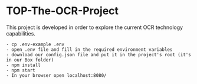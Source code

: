 # TOP-The-OCR-Project
This project is developed in order to explore the current OCR technology capabilities.

```
- cp .env-example .env
- open .env file and fill in the required environment variables
- download our config.json file and put it in the project's root (it's in our Box folder)
- npm install
- npm start
- In your browser open localhost:8080/

```